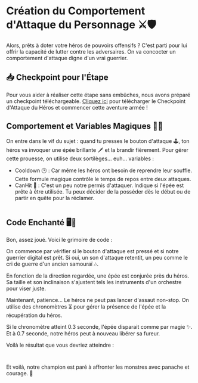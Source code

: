 # Création du Comportement d'Attaque du Personnage ⚔️🛡️

Alors, prêts à doter votre héros de pouvoirs offensifs ? C'est parti pour lui offrir la capacité de lutter contre les adversaires. On va concocter un comportement d'attaque digne d'un vrai guerrier.

## 📥 Checkpoint pour l'Étape
Pour vous aider à réaliser cette étape sans embûches, nous avons préparé un checkpoint téléchargeable. [Cliquez ici](https://github.com/g404-code-gaming/ZeldaDistanciel/files/14976997/ZeldaDistancielPart1.zip) pour télécharger le Checkpoint d'Attaque du Héros et commencer cette aventure armée !

## Comportement et Variables Magiques 📜✨
On entre dans le vif du sujet : quand tu presses le bouton d'attaque 🕹️, ton héros va invoquer une épée brillante 🗡️ et la brandir fièrement. Pour gérer cette prouesse, on utilise deux sortilèges... euh... variables :

- Cooldown 🕒 : Car même les héros ont besoin de reprendre leur souffle. Cette formule magique contrôle le temps de repos entre deux attaques.
- CanHit 🎯 : C'est un peu notre permis d'attaquer. Indique si l'épée est prête à être utilisée. Tu peux décider de la posséder dès le début ou de partir en quête pour la réclamer.

![]()

## Code Enchanté 🖥️🔮
Bon, assez joué. Voici le grimoire de code :

On commence par vérifier si le bouton d'attaque est pressé et si notre guerrier digital est prêt. Si oui, un son d'attaque retentit, un peu comme le cri de guerre d'un ancien samouraï 🎶.

En fonction de la direction regardée, une épée est conjurée près du héros. Sa taille et son inclinaison s'ajustent tels les instruments d'un orchestre pour viser juste.

Maintenant, patience... Le héros ne peut pas lancer d'assaut non-stop. On utilise des chronomètres ⏳ pour gérer la présence de l'épée et la récupération du héros.

Si le chronomètre atteint 0.3 seconde, l'épée disparait comme par magie ✨. Et à 0.7 seconde, notre héros peut à nouveau libérer sa fureur.

Voilà le résultat que vous devriez atteindre :

![]()

![]()

Et voilà, notre champion est paré à affronter les monstres avec panache et courage. 🌟
